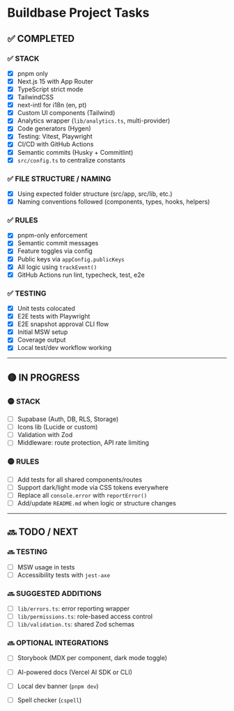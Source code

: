 


# Buildbase Project Tasks

## ✅ COMPLETED

### ✅ STACK
- [x] pnpm only
- [x] Next.js 15 with App Router
- [x] TypeScript strict mode
- [x] TailwindCSS
- [x] next-intl for i18n (en, pt)
- [x] Custom UI components (Tailwind)
- [x] Analytics wrapper (`lib/analytics.ts`, multi-provider)
- [x] Code generators (Hygen)
- [x] Testing: Vitest, Playwright
- [x] CI/CD with GitHub Actions
- [x] Semantic commits (Husky + Commitlint)
- [x] `src/config.ts` to centralize constants

### ✅ FILE STRUCTURE / NAMING
- [x] Using expected folder structure (src/app, src/lib, etc.)
- [x] Naming conventions followed (components, types, hooks, helpers)

### ✅ RULES
- [x] pnpm-only enforcement
- [x] Semantic commit messages
- [x] Feature toggles via config
- [x] Public keys via `appConfig.publicKeys`
- [x] All logic using `trackEvent()`
- [x] GitHub Actions run lint, typecheck, test, e2e

### ✅ TESTING
- [x] Unit tests colocated
- [x] E2E tests with Playwright
- [x] E2E snapshot approval CLI flow
- [x] Initial MSW setup
- [x] Coverage output
- [x] Local test/dev workflow working

---

## 🟡 IN PROGRESS

### 🟡 STACK
- [ ] Supabase (Auth, DB, RLS, Storage)
- [ ] Icons lib (Lucide or custom)
- [ ] Validation with Zod
- [ ] Middleware: route protection, API rate limiting

### 🟡 RULES
- [ ] Add tests for all shared components/routes
- [ ] Support dark/light mode via CSS tokens everywhere
- [ ] Replace all `console.error` with `reportError()`
- [ ] Add/update `README.md` when logic or structure changes

---

## 🔜 TODO / NEXT

### 🔜 TESTING
- [ ] MSW usage in tests
- [ ] Accessibility tests with `jest-axe`

### 🔜 SUGGESTED ADDITIONS
- [ ] `lib/errors.ts`: error reporting wrapper
- [ ] `lib/permissions.ts`: role-based access control
- [ ] `lib/validation.ts`: shared Zod schemas

### 🔜 OPTIONAL INTEGRATIONS
- [ ] Storybook (MDX per component, dark mode toggle)
- [ ] AI-powered docs (Vercel AI SDK or CLI)
- [ ] Local dev banner (`pnpm dev`)
- [ ] Spell checker (`cspell`)


